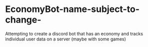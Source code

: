 # EconomyBot-name-subject-to-change-
Attempting to create a discord bot that has an economy and tracks individual user data on a server (maybe with some games)

